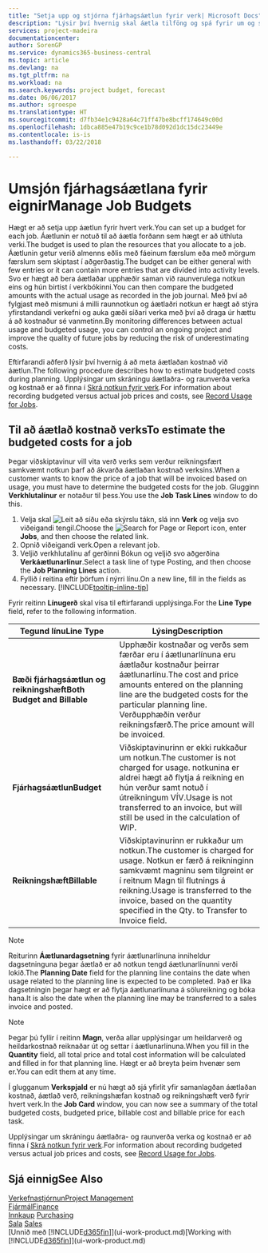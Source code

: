 ```yaml
---
title: "Setja upp og stjórna fjárhagsáætlun fyrir verk| Microsoft Docs"
description: "Lýsir því hvernig skal áætla tilföng og spá fyrir um og stjórna kostnaði verks með því að setja upp fjárhagsáætlun fyrir hvert verk."
services: project-madeira
documentationcenter: 
author: SorenGP
ms.service: dynamics365-business-central
ms.topic: article
ms.devlang: na
ms.tgt_pltfrm: na
ms.workload: na
ms.search.keywords: project budget, forecast
ms.date: 06/06/2017
ms.author: sgroespe
ms.translationtype: HT
ms.sourcegitcommit: d7fb34e1c9428a64c71ff47be8bcff174649c00d
ms.openlocfilehash: 1dbca885e47b19c9ce1b78d092d1dc15dc23449e
ms.contentlocale: is-is
ms.lasthandoff: 03/22/2018

---
```

# <a name="manage-job-budgets"></a><span data-ttu-id="05073-103">Umsjón fjárhagsáætlana fyrir eignir</span><span class="sxs-lookup"><span data-stu-id="05073-103">Manage Job Budgets</span></span>
<span data-ttu-id="05073-104">Hægt er að setja upp áætlun fyrir hvert verk.</span><span class="sxs-lookup"><span data-stu-id="05073-104">You can set up a budget for each job.</span></span> <span data-ttu-id="05073-105">Áætlunin er notuð til að áætla forðann sem hægt er að úthluta verki.</span><span class="sxs-lookup"><span data-stu-id="05073-105">The budget is used to plan the resources that you allocate to a job.</span></span> <span data-ttu-id="05073-106">Áætlunin getur verið almenns eðlis með fáeinum færslum eða með mörgum færslum sem skiptast í aðgerðastig.</span><span class="sxs-lookup"><span data-stu-id="05073-106">The budget can be either general with few entries or it can contain more entries that are divided into activity levels.</span></span> <span data-ttu-id="05073-107">Svo er hægt að bera áætlaðar upphæðir saman við raunverulega notkun eins og hún birtist í verkbókinni.</span><span class="sxs-lookup"><span data-stu-id="05073-107">You can then compare the budgeted amounts with the actual usage as recorded in the job journal.</span></span> <span data-ttu-id="05073-108">Með því að fylgjast með mismuni á milli raunnotkun og áætlaðri notkun er hægt að stýra yfirstandandi verkefni og auka gæði síðari verka með því að draga úr hættu á að kostnaður sé vanmetinn.</span><span class="sxs-lookup"><span data-stu-id="05073-108">By monitoring differences between actual usage and budgeted usage, you can control an ongoing project and improve the quality of future jobs by reducing the risk of underestimating costs.</span></span>

<span data-ttu-id="05073-109">Eftirfarandi aðferð lýsir því hvernig á að meta áætlaðan kostnað við áætlun.</span><span class="sxs-lookup"><span data-stu-id="05073-109">The following procedure describes how to estimate budgeted costs during planning.</span></span> <span data-ttu-id="05073-110">Upplýsingar um skráningu áætlaðra- og raunverða verka og kostnað er að finna í [Skrá notkun fyrir verk](projects-how-record-job-usage.md).</span><span class="sxs-lookup"><span data-stu-id="05073-110">For information about recording budgeted versus actual job prices and costs, see [Record Usage for Jobs](projects-how-record-job-usage.md).</span></span>  

## <a name="JobBudgetCosts"></a> <span data-ttu-id="05073-111">Til að áætlað kostnað verks</span><span class="sxs-lookup"><span data-stu-id="05073-111">To estimate the budgeted costs for a job</span></span>
<span data-ttu-id="05073-112">Þegar viðskiptavinur vill vita verð verks sem verður reikningsfært samkvæmt notkun þarf að ákvarða áætlaðan kostnað verksins.</span><span class="sxs-lookup"><span data-stu-id="05073-112">When a customer wants to know the price of a job that will be invoiced based on usage, you must have to determine the budgeted costs for the job.</span></span> <span data-ttu-id="05073-113">Glugginn **Verkhlutalínur** er notaður til þess.</span><span class="sxs-lookup"><span data-stu-id="05073-113">You use the **Job Task Lines** window to do this.</span></span>

1. <span data-ttu-id="05073-114">Velja skal ![Leit að síðu eða skýrslu](media/ui-search/search_small.png "Leit að síðu eða skýrslu táknið") tákn, slá inn **Verk** og velja svo viðeigandi tengil.</span><span class="sxs-lookup"><span data-stu-id="05073-114">Choose the ![Search for Page or Report](media/ui-search/search_small.png "Search for Page or Report icon") icon, enter **Jobs**, and then choose the related link.</span></span>  
2. <span data-ttu-id="05073-115">Opnið viðeigandi verk.</span><span class="sxs-lookup"><span data-stu-id="05073-115">Open a relevant job.</span></span>
3. <span data-ttu-id="05073-116">Veljið verkhlutalínu af gerðinni Bókun og veljið svo aðgerðina **Verkáætlunarlínur**.</span><span class="sxs-lookup"><span data-stu-id="05073-116">Select a task line of type Posting, and then choose the **Job Planning Lines** action.</span></span>
4. <span data-ttu-id="05073-117">Fyllið í reitina eftir þörfum í nýrri línu.</span><span class="sxs-lookup"><span data-stu-id="05073-117">On a new line, fill in the fields as necessary.</span></span> [!INCLUDE[tooltip-inline-tip](includes/tooltip-inline-tip_md.md)]   

<span data-ttu-id="05073-118">Fyrir reitinn **Línugerð** skal vísa til eftirfarandi upplýsinga.</span><span class="sxs-lookup"><span data-stu-id="05073-118">For the **Line Type** field, refer to the following information.</span></span>  

| <span data-ttu-id="05073-119">Tegund línu</span><span class="sxs-lookup"><span data-stu-id="05073-119">Line Type</span></span> | <span data-ttu-id="05073-120">Lýsing</span><span class="sxs-lookup"><span data-stu-id="05073-120">Description</span></span> |
| --- | --- |
| <span data-ttu-id="05073-121">**Bæði fjárhagsáætlun og reikningshæft**</span><span class="sxs-lookup"><span data-stu-id="05073-121">**Both Budget and Billable**</span></span> |<span data-ttu-id="05073-122">Upphæðir kostnaðar og verðs sem færðar eru í áætlunarlínuna eru áætlaður kostnaður þeirrar áætlunarlínu.</span><span class="sxs-lookup"><span data-stu-id="05073-122">The cost and price amounts entered on the planning line are the budgeted costs for the particular planning line.</span></span> <span data-ttu-id="05073-123">Verðupphæðin verður reikningsfærð.</span><span class="sxs-lookup"><span data-stu-id="05073-123">The price amount will be invoiced.</span></span> |
| <span data-ttu-id="05073-124">**Fjárhagsáætlun**</span><span class="sxs-lookup"><span data-stu-id="05073-124">**Budget**</span></span> |<span data-ttu-id="05073-125">Viðskiptavinurinn er ekki rukkaður um notkun.</span><span class="sxs-lookup"><span data-stu-id="05073-125">The customer is not charged for usage.</span></span> <span data-ttu-id="05073-126">notkunina er aldrei hægt að flytja á reikning en hún verður samt notuð í útreikningum VÍV.</span><span class="sxs-lookup"><span data-stu-id="05073-126">Usage is not transferred to an invoice, but will still be used in the calculation of WIP.</span></span> |
| <span data-ttu-id="05073-127">**Reikningshæft**</span><span class="sxs-lookup"><span data-stu-id="05073-127">**Billable**</span></span> |<span data-ttu-id="05073-128">Viðskiptavinurinn er rukkaður um notkun.</span><span class="sxs-lookup"><span data-stu-id="05073-128">The customer is charged for usage.</span></span> <span data-ttu-id="05073-129">Notkun er færð á reikninginn samkvæmt magninu sem tilgreint er í reitnum Magn til flutnings á reikning.</span><span class="sxs-lookup"><span data-stu-id="05073-129">Usage is transferred to the invoice, based on the quantity specified in the Qty. to Transfer to Invoice field.</span></span> |

> [!NOTE]  
>   <span data-ttu-id="05073-130">Reiturinn **Áætlunardagsetning** fyrir áætlunarlínuna inniheldur dagsetninguna þegar áætlað er að notkun tengd áætlunarlínunni verði lokið.</span><span class="sxs-lookup"><span data-stu-id="05073-130">The **Planning Date** field for the planning line contains the date when usage related to the planning line is expected to be completed.</span></span> <span data-ttu-id="05073-131">Það er líka dagsetningin þegar hægt er að flytja áætlunarlínuna á sölureikning og bóka hana.</span><span class="sxs-lookup"><span data-stu-id="05073-131">It is also the date when the planning line may be transferred to a sales invoice and posted.</span></span>  

> [!NOTE]  
>   <span data-ttu-id="05073-132">Þegar þú fyllir í reitinn **Magn**, verða allar upplýsingar um heildarverð og heildarkostnað reiknaðar út og settar í áætlunarlínuna.</span><span class="sxs-lookup"><span data-stu-id="05073-132">When you fill in the **Quantity** field, all total price and total cost information will be calculated and filled in for that planning line.</span></span> <span data-ttu-id="05073-133">Hægt er að breyta þeim hvenær sem er.</span><span class="sxs-lookup"><span data-stu-id="05073-133">You can edit them at any time.</span></span>

<span data-ttu-id="05073-134">Í glugganum **Verkspjald** er nú hægt að sjá yfirlit yfir samanlagðan áætlaðan kostnað, áætlað verð, reikningshæfan kostnað og reikningshæft verð fyrir hvert verk.</span><span class="sxs-lookup"><span data-stu-id="05073-134">In the **Job Card** window, you can now see a summary of the total budgeted costs, budgeted price, billable cost and billable price for each task.</span></span>

<span data-ttu-id="05073-135">Upplýsingar um skráningu áætlaðra- og raunverða verka og kostnað er að finna í [Skrá notkun fyrir verk](projects-how-record-job-usage.md).</span><span class="sxs-lookup"><span data-stu-id="05073-135">For information about recording budgeted versus actual job prices and costs, see [Record Usage for Jobs](projects-how-record-job-usage.md).</span></span>

## <a name="see-also"></a><span data-ttu-id="05073-136">Sjá einnig</span><span class="sxs-lookup"><span data-stu-id="05073-136">See Also</span></span>
[<span data-ttu-id="05073-137">Verkefnastjórnun</span><span class="sxs-lookup"><span data-stu-id="05073-137">Project Management</span></span>](projects-manage-projects.md)  
[<span data-ttu-id="05073-138">Fjármál</span><span class="sxs-lookup"><span data-stu-id="05073-138">Finance</span></span>](finance.md)  
<span data-ttu-id="05073-139">[Innkaup](purchasing-manage-purchasing.md)       </span><span class="sxs-lookup"><span data-stu-id="05073-139">[Purchasing](purchasing-manage-purchasing.md)       </span></span>  
<span data-ttu-id="05073-140">[Sala](sales-manage-sales.md)    </span><span class="sxs-lookup"><span data-stu-id="05073-140">[Sales](sales-manage-sales.md)    </span></span>  
<span data-ttu-id="05073-141">[Unnið með [!INCLUDE[d365fin](includes/d365fin_md.md)]](ui-work-product.md)</span><span class="sxs-lookup"><span data-stu-id="05073-141">[Working with [!INCLUDE[d365fin](includes/d365fin_md.md)]](ui-work-product.md)</span></span>  

